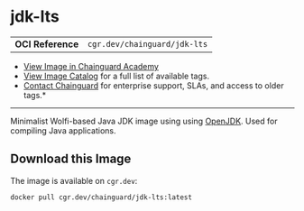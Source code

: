 <!--monopod:start-->
# jdk-lts
| | |
| - | - |
| **OCI Reference** | `cgr.dev/chainguard/jdk-lts` |


* [View Image in Chainguard Academy](https://edu.chainguard.dev/chainguard/chainguard-images/reference/jdk-lts/overview/)
* [View Image Catalog](https://console.enforce.dev/images/catalog) for a full list of available tags.
* [Contact Chainguard](https://www.chainguard.dev/chainguard-images) for enterprise support, SLAs, and access to older tags.*

---
<!--monopod:end-->

<!--overview:start-->
Minimalist Wolfi-based Java JDK image using using [OpenJDK](https://openjdk.org/projects/jdk/).  Used for compiling Java applications.
<!--overview:end-->

<!--getting:start-->
## Download this Image
The image is available on `cgr.dev`:

```
docker pull cgr.dev/chainguard/jdk-lts:latest
```
<!--getting:end-->

<!--body:start-->
<!--body:end-->
